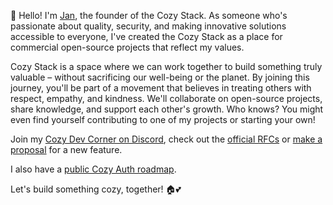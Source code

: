 👋 Hello!  I'm [Jan](https://github.com/jehrhardt), the founder of the Cozy Stack. As someone who's passionate about quality, security, and making innovative solutions accessible to everyone, I've created the Cozy Stack as a place for commercial open-source projects that reflect my values.

Cozy Stack is a space where we can work together to build something truly valuable – without sacrificing our well-being or the planet. By joining this journey, you'll be part of a movement that believes in treating others with respect, empathy, and kindness. We'll collaborate on open-source projects, share knowledge, and support each other's growth. Who knows? You might even find yourself contributing to one of my projects or starting your own!

Join my [Cozy Dev Corner on Discord](https://discord.gg/QaCTXq2Gxm), check out the [official RFCs](https://github.com/orgs/cozydev-labs/discussions/categories/official-rfcs) or [make a proposal](https://github.com/orgs/cozydev-labs/discussions/categories/proposals) for a new feature.

I also have a [public Cozy Auth roadmap](https://github.com/orgs/cozystack/projects/2/views/1).

Let's build something cozy, together! 🏠💕
